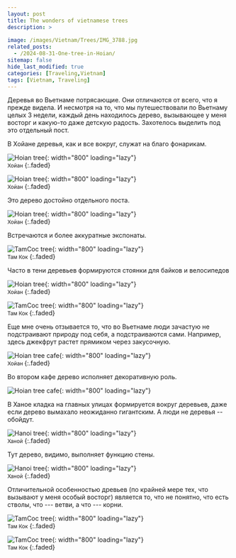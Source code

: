 ```yaml
---
layout: post
title: The wonders of vietnamese trees
description: >
  
image: /images/Vietnam/Trees/IMG_3788.jpg
related_posts:
  - /2024-08-31-One-tree-in-Hoian/
sitemap: false
hide_last_modified: true
categories: [Traveling,Vietnam]
tags: [Vietnam, Traveling]
---
```



Деревья во Вьетнаме потрясающие. Они отличаются от всего, что я прежде видела. И несмотря на то, что мы путешествовали по Вьетнаму целых 3 недели, каждый день находилось дерево, вызывающее у меня восторг и какую-то даже детскую радость.
Захотелось выделить под это отдельный пост. 

В Хойане деревья, как и все вокруг, служат на благо фонарикам.

![Hoian tree](/images/Vietnam/Trees/IMG_3509.jpg){: width="800" loading="lazy"}
<br>
<small>Хойан</small>
{:.faded}

![Hoian tree](/images/Vietnam/Trees/IMG_3536.jpg){: width="800" loading="lazy"}
<br>
<small>Хойан</small>
{:.faded}

Это дерево достойно отдельного поста. 

![Hoian tree](/images/Vietnam/Trees/IMG_3641.jpg){: width="800" loading="lazy"}
<br>
<small>Хойан</small>
{:.faded}

Встречаются и более аккуратные экспонаты.

![TamCoc tree](/images/Vietnam/Trees/IMG_4440.jpg){: width="800" loading="lazy"}
<br>
<small>Там&nbsp;Кок</small>
{:.faded}

Часто в тени деревьев формируются стоянки для байков и велосипедов 

![Hoian tree](/images/Vietnam/Trees/IMG_3673.jpg){: width="800" loading="lazy"}
<br>
<small>Хойан</small>
{:.faded}

![TamCoc tree](/images/Vietnam/Trees/IMG_3779.jpg){: width="800" loading="lazy"}
<br>
<small>Там&nbsp;Кок </small>
{:.faded}

Еще мне очень отзывается то, что во Вьетнаме люди зачастую не подстраивают природу под себя, а подстраиваются сами. 
Например, здесь джекфрут растет прямиком через закусочную.

![Hoian tree cafe](/images/Vietnam/Trees/IMG_3612.jpg){: width="800" loading="lazy"}
<br>
<small>Хойан </small>
{:.faded}

Во втором кафе дерево исполняет декоративную роль.

![Hoian tree cafe](/images/Vietnam/Trees/IMG_3613_2.jpg){: width="800" loading="lazy"}

В Ханое кладка на главных улицах формируется вокруг деревьев, даже если дерево вымахало неожиданно гигантским. А люди не деревья -- обойдут.

![Hanoi tree](/images/Vietnam/Trees/IMG_4485b.jpg){: width="800" loading="lazy"}
<br>
<small>Ханой</small>
{:.faded}

Тут дерево, видимо, выполняет функцию стены.

![Hanoi tree](/images/Vietnam/Trees/IMG_4520_2.jpg){: width="800" loading="lazy"}
<br>
<small>Ханой</small>
{:.faded}

Отличительной особенностью древьев (по крайней мере тех, что вызывают у меня особый восторг) является то, что не понятно, что есть стволы, что --- ветви, а что --- корни.

![TamCoc tree](/images/Vietnam/Trees/IMG_4207.jpg){: width="800" loading="lazy"}
<br>
<small>Там&nbsp;Кок</small>
{:.faded}

![TamCoc tree](/images/Vietnam/Trees/IMG_4437.jpg){: width="800" loading="lazy"}
<br>
<small>Там&nbsp;Кок </small>
{:.faded}

